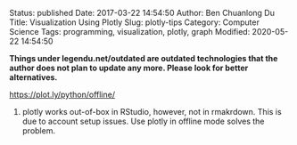 Status: published
Date: 2017-03-22 14:54:50
Author: Ben Chuanlong Du
Title: Visualization Using Plotly
Slug: plotly-tips
Category: Computer Science
Tags: programming, visualization, plotly, graph
Modified: 2020-05-22 14:54:50

**Things under legendu.net/outdated are outdated technologies that the author does not plan to update any more. Please look for better alternatives.**

<https://plot.ly/python/offline/>

1. plotly works out-of-box in RStudio,
    however, not in rmakrdown. 
    This is due to account setup issues. 
    Use plotly in offline mode solves the problem. 